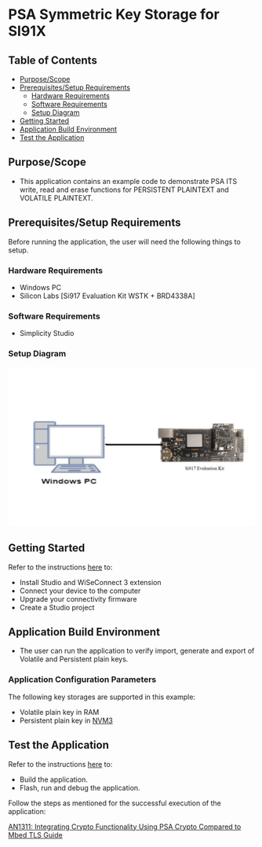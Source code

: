 # PSA Symmetric Key Storage for SI91X

## Table of Contents

- [Purpose/Scope](#purposescope)
- [Prerequisites/Setup Requirements](#prerequisitessetup-requirements)
  - [Hardware Requirements](#hardware-requirements)
  - [Software Requirements](#software-requirements)
  - [Setup Diagram](#setup-diagram)
- [Getting Started](#getting-started)
- [Application Build Environment](#application-build-environment)
- [Test the Application](#test-the-application)

## Purpose/Scope

- This application contains an example code to demonstrate PSA ITS write, read and erase functions for PERSISTENT PLAINTEXT and VOLATILE PLAINTEXT.

## Prerequisites/Setup Requirements

Before running the application, the user will need the following things to setup.

### Hardware Requirements	

  - Windows PC 
  - Silicon Labs [Si917 Evaluation Kit WSTK + BRD4338A]

### Software Requirements

- Simplicity Studio

### Setup Diagram
 
  ![Figure: Introduction](resources/readme/image508a.png)

## Getting Started

Refer to the instructions [here](https://docs.silabs.com/wiseconnect/latest/wiseconnect-getting-started/) to:

- Install Studio and WiSeConnect 3 extension
- Connect your device to the computer
- Upgrade your connectivity firmware
- Create a Studio project

## Application Build Environment

- The user can run the application to verify import, generate and export of Volatile and Persistent plain keys.

### Application Configuration Parameters

The following key storages are supported in this example:
* Volatile plain key in RAM
* Persistent plain key in [NVM3](https://docs.silabs.com/gecko-platform/3.1/driver/api/group-nvm3)

## Test the Application

Refer to the instructions [here](https://docs.silabs.com/wiseconnect/latest/wiseconnect-getting-started/) to:

- Build the application.
- Flash, run and debug the application.

Follow the steps as mentioned for the successful execution of the application:

[AN1311: Integrating Crypto Functionality Using PSA Crypto Compared to Mbed TLS Guide](https://www.silabs.com/documents/public/application-notes/an1311-mbedtls-psa-crypto-porting-guide.pdf)